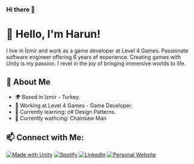 ### Hi there 👋

<!--
**harunuysali07/harunuysali07** is a ✨ _special_ ✨ repository because its `README.md` (this file) appears on your GitHub profile.

Here are some ideas to get you started:

- 🔭 I’m currently working on ...
- 🌱 I’m currently learning ...
- 👯 I’m looking to collaborate on ...
- 🤔 I’m looking for help with ...
- 💬 Ask me about ...
- 📫 How to reach me: ...
- 😄 Pronouns: ...
- ⚡ Fun fact: ...
-->


<!-- Title and Personal Information -->
# 👋 Hello, I'm Harun!

I live in İzmir and work as a game developer at Level 4 Games. Passionate software engineer offering 6 years of experience. 
Creating games with Unity is my passion. I revel in the joy of bringing immersive worlds to life.

<!-- About Me -->
## 🌟 About Me

- 🌍 Based in  Izmir - Turkey.
- 💼 Working at Level 4 Games - Game Developer.<!--- 🚀 Currently working on a project: Metronom project (i'm starting to play ney ). -->
- 🌱 Currently learning: c# Design Patterns.
- 👒 Currently wathcing: Chainsaw Man

<!-- Social Media Links -->
## 📫 Connect with Me:
[![Made with Unity](https://img.shields.io/badge/Made%20with-Unity-57b9d3.svg?style=flat&logo=unity)](https://unity3d.com)
[![Spotify](https://img.shields.io/badge/Spotify-Follow-green)](https://open.spotify.com/user/11158951827?si=512ac851b85045a7)
[![LinkedIn](https://img.shields.io/badge/LinkedIn-Connect-blue)](https://www.linkedin.com/in/harunuysal07350/)
[![Personal Website](https://img.shields.io/badge/Website-Visit-brightgreen)](https://harunuysali07.github.io/)